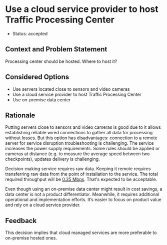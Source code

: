# Use a cloud service provider to host Traffic Processing Center

* Status: accepted

## Context and Problem Statement

Processing center should be hosted. Where to host it?

## Considered Options

* Use servers located close to sensors and video cameras
* Use a cloud service provider to host Traffic Processing Center
* Use on-premise data center

## Rationale
Putting servers close to sensors and video cameras is good due to it allows establishing reliable wired connections to gather all data for processing without losses. But this option has disadvantages: connection to a remote server for service disruption troubleshooting is challenging. The service increases the power supply requirements. Some rules should be applied or cameras at distance (e.g. to measure the average speed between two checkpoints), updates delivery is challenging.

Decision-making service requires raw data. Keeping it remote requires transferring raw data from the point of installation to the service. The total required throughput will be [0.35 Mbps](../figures.md). That's expected to be acceptable.

Even though using an on-premise data center might result in cost savings, a data center is not a product differentiator. Meanwhile, it requires additional operational and implementation efforts. It’s easier to focus on product value and rely on a cloud service provider.

## Feedback
This decision implies that cloud managed services are more preferable to on-premise hosted ones.
